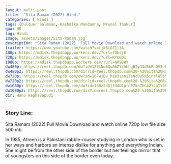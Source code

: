 ```yaml
---
layout: multi-post
title:  "Sita Ramam (2022) Hindi"
categories: [ Hindi ]
tags: [Dulquer Salmaan, Rashmika Mandanna, Mrunal Thakur]
qua: HD
lag: Hindi
image: assets/images/Sita-Ramam.jpg
description: "Sita Ramam (2022)  Full Movie Download and watch online 720p low file size 500 mb."
trailer: https://www.youtube.com/watch?v=Ljk6tGZ1l3A
480p: https://mdisk.thopdbapp.workers.dev/?url=7QbsjE
720p: https://mdisk.thopdbapp.workers.dev/?url=KYCEOx
1080p: https://mdisk.thopdbapp.workers.dev/?url=NR98HY
dw480p: https://reel.thopdb.com/dw?id=1ZlLNq6QuA6ZYrhhhgB7y33d5kPhQV3eD
dw480p2: https://reel.thopdb.com/dir?id=reel.thopdb.com%20-%20Sita%20Ramam%20(2022)%20Hindi%20Dubbed%20Full%20Movie%20UnCut%20HD%20480p.mkv
dw720p: https://reel.thopdb.com/dw?id=16FwjDv_hiX3semiZeNcDy5R5intlW5b5
dw720p2: https://reel.thopdb.com/dir?id=reel.thopdb.com%20-%20Sita%20Ramam%20(2022)%20Hindi%20Dubbed%20Full%20Movie%20UnCut%20HEVC%20720p.mkv
dw1080p: https://reel.thopdb.com/dw?id=18Bz2dDjtU4U1prnP7knZhG42YJaIY9Ht
dw1080p2: https://reel.thopdb.com/dir?id=reel.thopdb.com%20-%20Sita%20Ramam%20(2022)%20Hindi%20Dubbed%20Full%20Movie%20UnCut%20HEVC%201080p.mkv
dir: Hanu Raghavapudi
---
```


### Story Line:
Sita Ramam (2022) Full Movie Download and watch online 720p low file size 500 mb.

In 1985, Afreen is a Pakistani rabble-rouser studying in London who is set in her ways and harbors an intense dislike for anything and everything Indian. She might be from the other side of the border but her feelings mirror that of youngsters on this side of the border even today.
